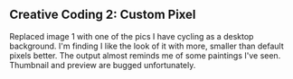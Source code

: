 ## Creative Coding 2: Custom Pixel

Replaced image 1 with one of the pics I have cycling as a desktop background. I'm finding I like the look of it with more, smaller than default pixels better. The output almost reminds me of some paintings I've seen. Thumbnail and preview are bugged unfortunately.
